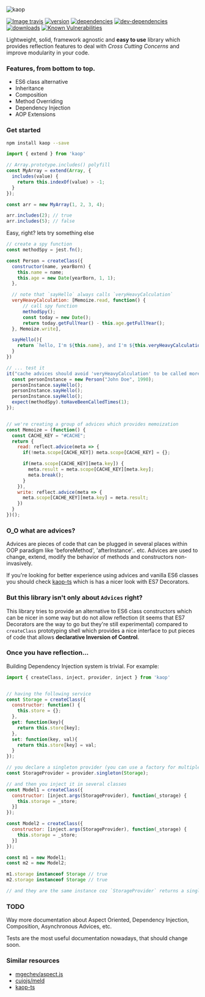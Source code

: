 ![kaop](http://i.imgur.com/6biEpsq.png)

[![Image travis](https://travis-ci.org/k1r0s/kaop-ts.svg?branch=master)](https://travis-ci.org/k1r0s/)
[![version](https://img.shields.io/npm/v/kaop.svg)](https://www.npmjs.com/package/kaop/)
[![dependencies](https://david-dm.org/k1r0s/kaop/status.svg)](https://david-dm.org/k1r0s/kaop/status.svg)
[![dev-dependencies](https://david-dm.org/k1r0s/kaop/dev-status.svg)](https://www.npmjs.com/package/kaop)
[![downloads](https://img.shields.io/npm/dm/kaop.svg)](https://www.npmjs.com/package/kaop)
[![Known Vulnerabilities](https://snyk.io/test/npm/kaop/badge.svg)](https://snyk.io/test/npm/kaop)

Lightweight, solid, framework agnostic and **easy to use** library which provides reflection features to deal with *Cross Cutting Concerns* and improve modularity in your code.

### Features, from bottom to top.

- ES6 class alternative
- Inheritance
- Composition
- Method Overriding
- Dependency Injection
- AOP Extensions

### Get started

```bash
npm install kaop --save
```

```javascript
import { extend } from 'kaop'

// Array.prototype.includes() polyfill
const MyArray = extend(Array, {
  includes(value) {
    return this.indexOf(value) > -1;
  }
});

const arr = new MyArray(1, 2, 3, 4);

arr.includes(2); // true
arr.includes(5); // false
```

Easy, right? lets try something else

```javascript
// create a spy function
const methodSpy = jest.fn();

const Person = createClass({
  constructor(name, yearBorn) {
    this.name = name;
    this.age = new Date(yearBorn, 1, 1);
  },

  // note that `sayHello` always calls `veryHeavyCalculation`
  veryHeavyCalculation: [Memoize.read, function() {
      // call spy function
      methodSpy();
      const today = new Date();
      return today.getFullYear() - this.age.getFullYear();
  }, Memoize.write],

  sayHello(){
    return `hello, I'm ${this.name}, and I'm ${this.veryHeavyCalculation()} years old`;
  }
})

// ... test it
it("cache advices should avoid 'veryHeavyCalculation' to be called more than once", () => {
  const personInstance = new Person("John Doe", 1990);
  personInstance.sayHello();
  personInstance.sayHello();
  personInstance.sayHello();
  expect(methodSpy).toHaveBeenCalledTimes(1);
});

```

```javascript

// we're creating a group of advices which provides memoization
const Memoize = (function() {
  const CACHE_KEY = "#CACHE";
  return {
    read: reflect.advice(meta => {
      if(!meta.scope[CACHE_KEY]) meta.scope[CACHE_KEY] = {};

      if(meta.scope[CACHE_KEY][meta.key]) {
        meta.result = meta.scope[CACHE_KEY][meta.key];
        meta.break();
      }
    }),
    write: reflect.advice(meta => {
      meta.scope[CACHE_KEY][meta.key] = meta.result;
    })
  }
})();

```

### O_O what are advices?

Advices are pieces of code that can be plugged in several places within OOP paradigm like 'beforeMethod', 'afterInstance'.. etc. Advices are used to change, extend, modify the behavior of methods and constructors non-invasively.

If you're looking for better experience using advices and vanilla ES6 classes you should check [kaop-ts](https://github.com/k1r0s/kaop-ts) which is has a nicer look with ES7 Decorators.

### But this library isn't only about `Advices` right?

This library tries to provide an alternative to ES6 class constructors which can be nicer in some way but do not allow reflection (it seems that ES7 Decorators are the way to go but they're still experimental) compared to `createClass` prototyping shell which provides a nice interface to put pieces of code that allows __declarative Inversion of Control__.

### Once you have reflection...

Building Dependency Injection system is trivial. For example:

```javascript
import { createClass, inject, provider, inject } from 'kaop'


// having the following service
const Storage = createClass({
  constructor: function() {
    this.store = {};
  },
  get: function(key){
    return this.store[key];
  },
  set: function(key, val){
    return this.store[key] = val;
  }
});

// you declare a singleton provider (you can use a factory for multiple instances)
const StorageProvider = provider.singleton(Storage);

// and then you inject it in several classes
const Model1 = createClass({
  constructor: [inject.args(StorageProvider), function(_storage) {
    this.storage = _store;
  }]
});

const Model2 = createClass({
  constructor: [inject.args(StorageProvider), function(_storage) {
    this.storage = _store;
  }]
});

const m1 = new Model1;
const m2 = new Model2;

m1.storage instanceof Storage // true
m2.storage instanceof Storage // true

// and they are the same instance coz `StorageProvider` returns a single instance `singleton`
```

### TODO

Way more documentation about Aspect Oriented, Dependency Injection, Composition, Asynchronous Advices, etc.

Tests are the most useful documentation nowadays, that should change soon.

### Similar resources

- [mgechev/aspect.js](https://github.com/mgechev/aspect.js)
- [cujojs/meld](https://github.com/cujojs/meld)
- [kaop-ts](https://github.com/k1r0s/kaop-ts)

